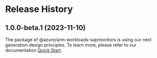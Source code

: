 # Release History
    
## 1.0.0-beta.1 (2023-11-10)

The package of @azure/arm-workloads-sapmonitors is using our next generation design principles. To learn more, please refer to our documentation [Quick Start](https://aka.ms/js-track2-quickstart).
